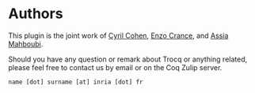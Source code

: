 # Authors

This plugin is the joint work of [Cyril Cohen](https://perso.crans.org/cohen/), [Enzo Crance](https://ecrance.net), and [Assia Mahboubi](https://people.rennes.inria.fr/Assia.Mahboubi/).

Should you have any question or remark about Trocq or anything related, please feel free to contact us by email or on the Coq Zulip server.

```
name [dot] surname [at] inria [dot] fr
```